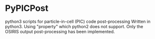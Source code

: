 # PyPICPost
python3 scripts for particle-in-cell (PIC) code post-processing
Written in python3. Using "property" which python2 does not support.
Only the OSIRIS output post-processing has been implemented.
